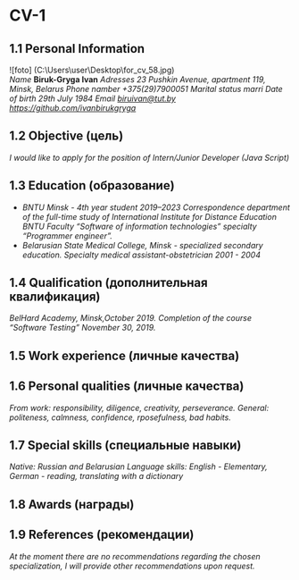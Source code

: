 # CV-1 
## 1.1 Personal Information  
 ![foto] (C:\Users\user\Desktop\for_cv_58.jpg)          
*Name* **Biruk-Gryga Ivan**
*Adresses* *23 Pushkin Avenue, apartment 119, Minsk, Belarus*
*Phone namber* *+375(29)7900051*
*Marital status* *marri*
*Date of birth* *29th July 1984*
*Email* *biruivan@tut.by*
*https://github.com/ivanbirukgryga*
## 1.2 Objective (цель)
*I would like to apply for the position of Intern/Junior Developer (Java Script)*
## 1.3 Education (образование)
* *BNTU*
*Minsk - 4th year student 2019–2023*
*Correspondence department of the full-time study of International Institute for Distance Education BNTU*
*Faculty “Software of information technologies”*
*specialty “Programmer engineer”.*
* *Belarusian State Medical College, Minsk - specialized secondary education. Specialty medical assistant-obstetrician   2001 - 2004*
## 1.4 Qualification (дополнительная квалификация)
*BelHard Academy, Minsk,October 2019. Completion of the course “Software Testing” November 30, 2019.*
## 1.5 Work experience (личные качества)
## 1.6 Personal qualities (личные качества)
*From work: responsibility, diligence, creativity, perseverance. General: politeness, calmness, confidence, rposefulness,  bad habits.*
## 1.7 Special skills (специальные навыки)
*Native: Russian and Belarusian*
*Language skills: English - Elementary, German - reading, translating with a dictionary*
## 1.8 Awards (награды)
## 1.9 References (рекомендации)
*At the moment there are no recommendations regarding the chosen specialization, I will provide other recommendations upon request.*

